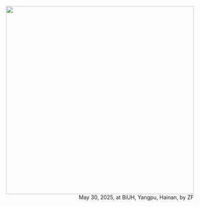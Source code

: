 
<p align="right">
  <img src="https://www.biuh-dt.com/img/biuh_building.jpg" width="500">
  May 30, 2025, at BiUH, Yangpu, Hainan, by ZF
</p>

